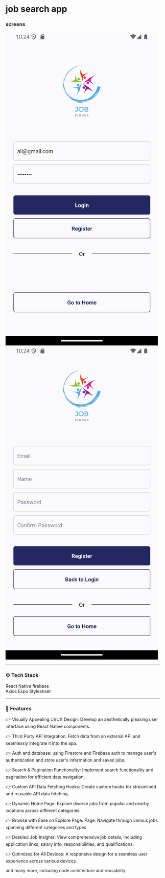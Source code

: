 # job search app 

### screens 

![login screen](./screenshots/auth/1.png )
![register screen](./screenshots/auth/2.png )

***

### ⚙️ Tech Stack
React Native
firebase  
Axios
Expo
Stylesheet
***
### 🔋 Features
👉 Visually Appealing UI/UX Design: Develop an aesthetically pleasing user interface using React Native components.

👉 Third Party API Integration: Fetch data from an external API and seamlessly integrate it into the app.

👉 Auth and database: using Firestore and Firebase auth to manage user's authentication and store user's information and saved jobs.

👉 Search & Pagination Functionality: Implement search functionality and pagination for efficient data navigation.

👉 Custom API Data Fetching Hooks: Create custom hooks for streamlined and reusable API data fetching.

👉 Dynamic Home Page: Explore diverse jobs from popular and nearby locations across different categories.

👉 Browse with Ease on Explore Page: Page: Navigate through various jobs spanning different categories and types.

👉 Detailed Job Insights: View comprehensive job details, including application links, salary info, responsibilities, and qualifications.

👉 Optimized for All Devices: A responsive design for a seamless user experience across various devices.

and many more, including code architecture and reusability
